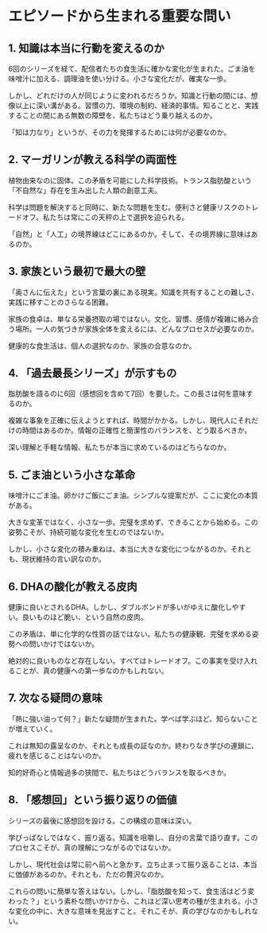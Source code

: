 # エピソードから生まれる重要な問い

## 1. 知識は本当に行動を変えるのか

6回のシリーズを経て、配信者たちの食生活に確かな変化が生まれた。ごま油を味噌汁に加える、調理油を使い分ける。小さな変化だが、確実な一歩。

しかし、どれだけの人が同じように変われるだろうか。知識と行動の間には、想像以上に深い溝がある。習慣の力、環境の制約、経済的事情。知ることと、実践することの間にある無数の障壁を、私たちはどう乗り越えるのか。

「知は力なり」というが、その力を発揮するためには何が必要なのか。

## 2. マーガリンが教える科学の両面性

植物由来なのに固体。この矛盾を可能にした科学技術。トランス脂肪酸という「不自然な」存在を生み出した人類の創意工夫。

科学は問題を解決すると同時に、新たな問題を生む。便利さと健康リスクのトレードオフ。私たちは常にこの天秤の上で選択を迫られる。

「自然」と「人工」の境界線はどこにあるのか。そして、その境界線に意味はあるのか。

## 3. 家族という最初で最大の壁

「奥さんに伝えた」という言葉の裏にある現実。知識を共有することの難しさ、実践に移すことのさらなる困難。

家族の食卓は、単なる栄養摂取の場ではない。文化、習慣、感情が複雑に絡み合う場所。一人の気づきが家族全体を変えるには、どんなプロセスが必要なのか。

健康的な食生活は、個人の選択なのか、家族の合意なのか。

## 4. 「過去最長シリーズ」が示すもの

脂肪酸を語るのに6回（感想回を含めて7回）を要した。この長さは何を意味するのか。

複雑な事象を正確に伝えようとすれば、時間がかかる。しかし、現代人にそれだけの時間はあるのか。情報の正確性と簡潔性のバランスを、どう取るべきか。

深い理解と手軽な情報、私たちが本当に求めているのはどちらなのか。

## 5. ごま油という小さな革命

味噌汁にごま油。卵かけご飯にごま油。シンプルな提案だが、ここに変化の本質がある。

大きな変革ではなく、小さな一歩。完璧を求めず、できることから始める。この姿勢こそが、持続可能な変化を生むのではないか。

しかし、小さな変化の積み重ねは、本当に大きな変化につながるのか。それとも、現状維持の言い訳なのか。

## 6. DHAの酸化が教える皮肉

健康に良いとされるDHA。しかし、ダブルボンドが多いがゆえに酸化しやすい。良いものほど脆い、という自然の皮肉。

この矛盾は、単に化学的な性質の話ではない。私たちの健康観、完璧を求める姿勢への問いかけではないか。

絶対的に良いものなど存在しない。すべてはトレードオフ。この事実を受け入れることが、真の健康への第一歩なのかもしれない。

## 7. 次なる疑問の意味

「熱に強い油って何？」新たな疑問が生まれた。学べば学ぶほど、知らないことが増えていく。

これは無知の露呈なのか、それとも成長の証なのか。終わりなき学びの連鎖に、疲れを感じることはないのか。

知的好奇心と情報過多の狭間で、私たちはどうバランスを取るべきか。

## 8. 「感想回」という振り返りの価値

シリーズの最後に感想回を設ける。この構成の意味は深い。

学びっぱなしではなく、振り返る。知識を咀嚼し、自分の言葉で語り直す。このプロセスこそが、真の理解につながるのではないか。

しかし、現代社会は常に前へ前へと急かす。立ち止まって振り返ることは、本当に価値があるのか。それとも、ただの贅沢なのか。

これらの問いに簡単な答えはない。しかし、「脂肪酸を知って、食生活はどう変わった？」という素朴な問いかけから、これほど深い思考の種が生まれる。小さな変化の中に、大きな意味を見出すこと。それこそが、真の学びなのかもしれない。